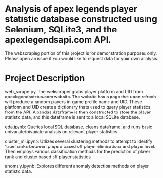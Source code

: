 # Analysis of apex legends player statistic database constructed using Selenium, SQLite3, and the apexlegendsapi.com API.

The webscraping portion of this project is for demonstration purposes only. Please open an issue if you would like to request data
for your own analysis.

# Project Description
web_scrape.py: The webscraper grabs player platform and UID from apexlegendsstatus.com website. The website has a page that upon refresh will produce a random players in-game profile name and UID. These platform and UID create a dictionary thats used to query player statistics from the API. A pandas dataframe is then constructed to store the player statistic data, and this dataframe is sent to a local SQLite database. 

eda.ipynb: Queries local SQL database, cleans dataframe, and runs basic univariate/bivariate analysis on relevant player statistics. 

cluster_ml.ipynb: Utlizes several clustering methods to attempt to identify 'true' ranks between players based off player eliminations and player level. Then employs various classification methods for the prediction of player rank and cluster based off player statistics. 

anomaly.ipynb: Explores different anomaly detection methods on player statistic data.  




